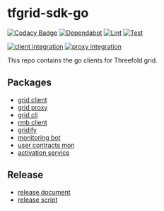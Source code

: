# tfgrid-sdk-go

[![Codacy Badge](https://app.codacy.com/project/badge/Grade/cd6e18aac6be404ab89ec160b4b36671)](https://www.codacy.com/gh/threefoldtech/tfgrid-sdk-go/dashboard?utm_source=github.com&amp;utm_medium=referral&amp;utm_content=threefoldtech/tfgrid-sdk-go&amp;utm_campaign=Badge_Grade) [![Dependabot](https://badgen.net/badge/Dependabot/enabled/green?icon=dependabot)](https://dependabot.com/) [![Lint](https://github.com/threefoldtech/tfgrid-sdk-go/actions/workflows/lint.yml/badge.svg?branch=development)](https://github.com/threefoldtech/tfgrid-sdk-go/actions/workflows/lint.yml)
[![Test](https://github.com/threefoldtech/tfgrid-sdk-go/actions/workflows/test.yml/badge.svg?branch=development)](https://github.com/threefoldtech/tfgrid-sdk-go/actions/workflows/test.yml) 

[![client integration](https://github.com/threefoldtech/tfgrid-sdk-go/actions/workflows/grid-client-integration.yml/badge.svg?branch=development)](https://github.com/threefoldtech/tfgrid-sdk-go/actions/workflows/grid-client-integration.yml) [![proxy integration](https://github.com/threefoldtech/tfgrid-sdk-go/actions/workflows/grid-proxy-integration.yml/badge.svg?branch=development)](https://github.com/threefoldtech/tfgrid-sdk-go/actions/workflows/grid-proxy-integration.yml)

This repo contains the go clients for Threefold grid.

## Packages

-   [grid client](./grid-client/README.md)
-   [grid proxy](./grid-proxy/README.md)
-   [grid cli](./grid-cli/README.md)
-   [rmb client](./rmb-sdk-go/README.md)
-   [gridify](./gridify/README.md)
-   [monitoring bot](./monitoring-bot/README.md)
-   [user contracts mon](./user-contracts-mon/README.md)
-   [activation service](./activation-service/README.md)

## Release

-   [release document](./docs/release.md)
-   [release script](./release.sh)
